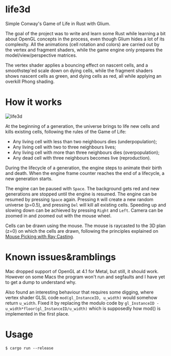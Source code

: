 # life3d

Simple Conway's Game of Life in Rust with Glium.

The goal of the project was to write and learn some Rust while learning a bit about OpenGL concepts in the process, even though Glium hides a lot of its complexity. All the animations (cell rotation and colors) are carried out by the vertex and fragment shaders, while the game engine only prepares the model/view/perspective matrices.

The vertex shader applies a bouncing effect on nascent cells, and a smoothstep'ed scale down on dying cells, while the fragment shaders shows nascent cells as green, and dying cells as red, all while applying an overkill Phong shading. 

# How it works

![life3d](./resources/life3d.gif)

At the beginning of a generation, the universe brings to life new cells and kills existing cells, following the rules of the Game of Life:
* Any living cell with less than two neighbours dies (underpopulation);
* Any living cell with two to three neighbours lives;
* Any living cell with more than three neighbours dies (overpopulation);
* Any dead cell with three neighbours becomes live (reproduction).

During the lifecycle of a generation, the engine steps to animate their birth and death. When the engine frame counter reaches the end of a lifecycle, a new generation starts.

The engine can be paused with `Space`. The background gets red and new generations are stopped until the engine is resumed. The engine can be resumed by pressing `Space` again. Pressing `R` will create a new random universe (p=0.5), and pressing `Del` will kill all existing cells. Speeding up and slowing down can be achieved by pressing `Right` and `Left`. Camera can be zoomed in and zoomed out with the mouse wheel.

Cells can be drawn using the mouse. The mouse is raycasted to the 3D plan (z=0) on which the cells are drawn, following the principles explained on [Mouse Picking with Ray Casting](https://antongerdelan.net/opengl/raycasting.html).

# Known issues&ramblings

Mac dropped support of OpenGL at 4.1 for Metal, but still, it should work. However on some Macs the program won't run and segfaults and I have yet to get a dump to understand why. 

Also found an interesting behaviour that requires some digging, where vertex shader GLSL code `mod(gl_InstanceID, u_width)` would somehow return `u_width`. Fixed it by replacing the modulo code by `gl_InstanceID - u_width*floor(gl_InstanceID/u_width)` which is supposedly how mod() is implemented in the first place.

# Usage

`$ cargo run --release`